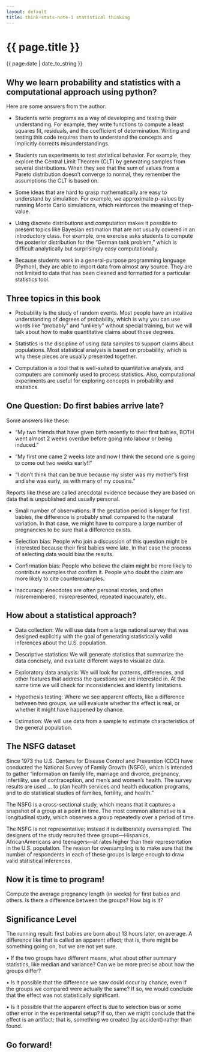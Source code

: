 ```yaml
---
layout: default
title: think-stats-note-1 statistical thinking
---
```


{{ page.title }}
========================================

<p class="meta">{{ page.date | date_to_string }}</p>

Why we learn probability and statistics with a computational approach using python?
-----------------------------------------------------------------------------------
Here are some answers from the author:

* Students write programs as a way of developing and testing their understanding.
For example, they write functions to compute a least squares fit, residuals,
and the coefficient of determination. Writing and testing this code requires them 
to understand the concepts and implicitly corrects misunderstandings.

* Students run experiments to test statistical behavior. For example, they explore 
the Central Limit Theorem (CLT) by generating samples from several distributions. 
When they see that the sum of values from a Pareto distribution doesn’t converge to
normal, they remember the assumptions the CLT is based on.

* Some ideas that are hard to grasp mathematically are easy to understand by simulation. 
For example, we approximate p-values by running Monte Carlo simulations, which reinforces 
the meaning of thep-value.

* Using discrete distributions and computation makes it possible to present topics 
like Bayesian estimation that are not usually covered in an introductory class. 
For example, one exercise asks students to compute the posterior distribution 
for the “German tank problem,” which is difficult analytically but surprisingly 
easy computationally.

* Because students work in a general-purpose programming language (Python), 
they are able to import data from almost any source. They are not limited to data 
that has been cleaned and formatted for a particular statistics tool.

Three topics in this book
-------------------------

* Probability is the study of random events. Most people have an intuitive understanding 
of degrees of probability, which is why you can use words like “probably” and “unlikely” 
without special training, but we will talk about how to make quantitative claims about 
those degrees.

* Statistics is the discipline of using data samples to support claims about populations. 
Most statistical analysis is based on probability, which is why these pieces are usually 
presented together.

* Computation is a tool that is well-suited to quantitative analysis, and computers are 
commonly used to process statistics. Also, computational experiments are useful for 
exploring concepts in probability and statistics.

One Question: Do first babies arrive late?
------------------------------------------

Some answers like these:

- “My two friends that have given birth recently to their first babies, BOTH went almost 
2 weeks overdue before going into labour or being induced.”

- “My first one came 2 weeks late and now I think the second one is going to come out 
two weeks early!!”

- “I don’t think that can be true because my sister was my mother’s first and she was early, 
as with many of my cousins.”

Reports like these are called anecdotal evidence because they are based on data that is 
unpublished and usually personal. 

- Small number of observations: If the gestation period is longer for first babies, 
the difference is probably small compared to the natural variation. In that case, 
we might have to compare a large number of pregnancies to be sure that a difference exists.

- Selection bias: People who join a discussion of this question might be interested because 
their first babies were late. In that case the process of selecting data would bias the results.

- Confirmation bias: People who believe the claim might be more likely to contribute examples 
that confirm it. People who doubt the claim are more likely to cite counterexamples.

- Inaccuracy: Anecdotes are often personal stories, and often misremembered, misrepresented, 
repeated inaccurately, etc.

How about a statistical approach?
---------------------------------

- Data collection: We will use data from a large national survey that was designed explicitly 
with the goal of generating statistically valid inferences about the U.S. population.

- Descriptive statistics: We will generate statistics that summarize the data concisely, 
and evaluate different ways to visualize data.

- Exploratory data analysis: We will look for patterns, differences, and other features that 
address the questions we are interested in. At the same time we will check for inconsistencies 
and identify limitations.

- Hypothesis testing: Where we see apparent effects, like a difference between two groups, 
we will evaluate whether the effect is real, or whether it might have happened by chance.

- Estimation: We will use data from a sample to estimate characteristics of the general population.

The NSFG dataset
----------------

Since 1973 the U.S. Centers for Disease Control and Prevention (CDC) have conducted the 
National Survey of Family Growth (NSFG), which is intended to gather “information on 
family life, marriage and divorce, pregnancy, infertility, use of contraception, and 
men’s and women’s health. The survey results are used ... to plan health services and 
health education programs, and to do statistical studies of families, fertility, and health.”

The NSFG is a cross-sectional study, which means that it captures a snapshot of a group 
at a point in time. 
The most common alternative is a longitudinal study, which observes a group repeatedly 
over a period of time.

The NSFG is not representative; instead it is deliberately oversampled. The designers 
of the study recruited three groups—Hispanics, AfricanAmericans and teenagers—at rates 
higher than their representation in the U.S. population. The reason for oversampling 
is to make sure that the number of respondents in each of these groups is large enough 
to draw valid statistical inferences.

Now it is time to program!
-------------------------

Compute the average pregnancy length (in weeks) for first babies and others. Is there 
a difference between the groups? How big is it?

Significance Level
------------------

The running result: first babies are born about 13 hours later, on average.
A difference like that is called an apparent effect; that is, there might be something 
going on, but we are not yet sure.

• If the two groups have different means, what about other summary statistics, like median 
and variance? Can we be more precise about how the groups differ?

• Is it possible that the difference we saw could occur by chance, even if the groups we 
compared were actually the same? If so, we would conclude that the effect was not 
statistically significant.

• Is it possible that the apparent effect is due to selection bias or some other error 
in the experimental setup? If so, then we might conclude that the effect is an artifact; 
that is, something we created (by accident) rather than found.

Go forward!
-----------

